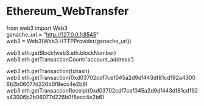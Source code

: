 # Ethereum_WebTransfer

from web3 import Web3\
ganache_url = "http://127.0.0.1:8545" \
web3 = Web3(Web3.HTTPProvider(ganache_url))

web3.eth.getBlock(web3.eth.blockNumber)\
web3.eth.getTransactionCount('account_address')

web3.eth.getTransaction(txhash)\
web3.eth.getTransaction(0xd03702cdf7cef045a2d9df443df81cd192a43006b2b06077d226b0f8ecc4e2b6)\
web3.eth.getTransactionReceipt(0xd03702cdf7cef045a2d9df443df81cd192a43006b2b06077d226b0f8ecc4e2b6)
